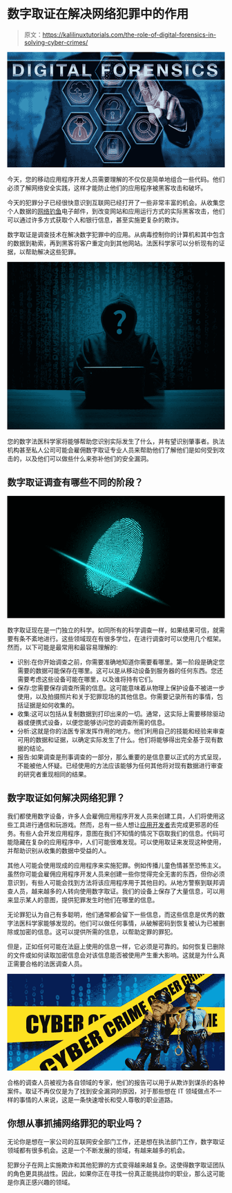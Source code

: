 # 数字取证在解决网络犯罪中的作用

> 原文：<https://kalilinuxtutorials.com/the-role-of-digital-forensics-in-solving-cyber-crimes/>

[![The Role of Digital Forensics in Solving Cyber Crimes](img//b13950daa2c9054d0b89f7d69031012d.png "The Role of Digital Forensics in Solving Cyber Crimes")](https://1.bp.blogspot.com/-0kXGJfUKnBU/XxB9_dIr6bI/AAAAAAAAJzs/CFbcqjdVm8c4-pJ8nSdkR40z2y7pKDqkQCLcBGAsYHQ/s1600/digi.jpg)

今天，您的移动应用程序开发人员需要理解的不仅仅是简单地组合一些代码。他们必须了解网络安全实践，这样才能防止他们的应用程序被黑客攻击和破坏。

今天的犯罪分子已经很快意识到互联网已经打开了一些非常丰富的机会。从收集您个人数据的[网络钓鱼](https://cybersecuritynews.com/phishing-attack/)电子邮件，到改变网站和应用运行方式的实际黑客攻击，他们可以通过许多方式获取个人和银行信息，甚至实施更复杂的欺诈。

数字取证是调查技术在解决数字犯罪中的应用。从病毒控制你的计算机和其中包含的数据到勒索，再到黑客将客户重定向到其他网站。法医科学家可以分析现有的证据，以帮助解决这些犯罪。

![](img//49228d5e9d21127e75e1039c045cf320.png)

您的数字法医科学家将能够帮助您识别实际发生了什么，并有望识别肇事者。执法机构甚至私人公司可能会雇佣数字取证专业人员来帮助他们了解他们是如何受到攻击的，以及他们可以做些什么来弥补他们的安全漏洞。

## **数字取证调查有哪些不同的阶段？**

![](img//2623544dd21473e648af8039d5aee578.png)

数字取证现在是一门独立的科学。如同所有的科学调查一样，如果结果可信，就需要有条不紊地进行。这些领域现在有很多学位，在进行调查时可以使用几个框架。然而，以下可能是最常用和最容易理解的:

*   识别:在你开始调查之前，你需要准确地知道你需要看哪里。第一阶段是确定您需要的数据可能保存在哪里。这可以是从移动设备到服务器的任何东西。您还需要考虑这些设备可能在哪里，以及谁将持有它们。
*   保存:您需要保存调查所需的信息。这可能意味着从物理上保护设备不被进一步使用，以及拍摄照片和关于犯罪现场的其他信息。你需要记录所有的事情，包括证据是如何收集的。
*   收集:这可以包括从复制数据到打印出来的一切。通常，这实际上需要移除驱动器或便携式设备，以便您能够访问您的调查所需的信息。
*   分析:这就是你的法医专家发挥作用的地方。他们利用自己的技能和经验来审查可用的数据和证据，以确定实际发生了什么。他们将能够得出完全基于现有数据的结论。
*   报告:如果调查是刑事调查的一部分，那么重要的是信息要以正式的方式呈现，不能被他人怀疑。已经使用的方法应该能够为任何其他将对现有数据进行审查的研究者重现相同的结果。

## **数字取证如何解决网络犯罪？**

我们都使用数字设备，许多人会雇佣应用程序开发人员来创建工具，人们将使用这些工具进行通信和玩游戏。然而，总有一些人想让[应用开发者](https://mobilunity.com/blog/how-to-find-top-web-app-developers-for-hire/)去完成更邪恶的任务。有些人会开发应用程序，意图在我们不知情的情况下窃取我们的信息。代码可能隐藏在复杂的应用程序中，人们可能很难发现。可以使用取证来发现这种使用，并帮助识别从收集的数据中受益的人。

其他人可能会使用现成的应用程序来实施犯罪。例如传播儿童色情甚至恐怖主义。虽然你可能会雇佣应用程序开发人员来创建一些你觉得完全无害的东西，但你必须意识到，有些人可能会找到方法将该应用程序用于其他目的。从地方警察到联邦调查人员，越来越多的人转向使用数字取证。我们的设备上保存了大量信息，可以用来显示某人的意图，提供犯罪发生时他们在哪里的信息。

无论罪犯认为自己有多聪明，他们通常都会留下一些信息，而这些信息是优秀的数字法医科学家能够发现的。他们可以做任何事情，从破解密码到恢复被认为已被删除或加密的信息。这可以提供所需的信息，以帮助定罪的罪犯。

但是，正如任何可能在法庭上使用的信息一样，它必须是可靠的。如何恢复已删除的文件或如何读取加密信息会对该信息能否被使用产生重大影响。这就是为什么真正需要合格的法医调查人员。

![](img//be21c0f56d8b6a046edf1b7c161f3180.png)

合格的调查人员被视为各自领域的专家，他们的报告可以用于从欺诈到谋杀的各种案件。取证不再仅仅是为了找到安全漏洞的原因，对于那些想在 IT 领域做点不一样的事情的人来说，这是一条快速增长和受人尊敬的职业道路。

## 你想从事抓捕网络罪犯的职业吗？

无论你是想在一家公司的互联网安全部门工作，还是想在执法部门工作，数字取证领域都有很多机会。这是一个不断发展的领域，有越来越多的机会。

犯罪分子在网上实施欺诈和其他犯罪的方式变得越来越复杂。这使得数字取证团队的角色更具挑战性。因此，如果你正在寻找一份真正能挑战你的职业，那么这可能是你真正感兴趣的领域。